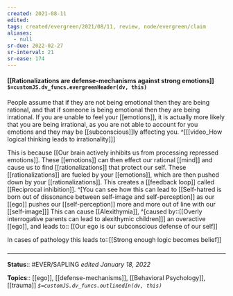 ```yaml
---
created: 2021-08-11
edited: 
tags: created/evergreen/2021/08/11, review, node/evergreen/claim
aliases:
  - null
sr-due: 2022-02-27
sr-interval: 21
sr-ease: 174
---
```


#### [[Rationalizations are defense-mechanisms against strong emotions]] `$=customJS.dv_funcs.evergreenHeader(dv, this)`

People assume that if they are not being emotional then they are being rational, and that if someone is being emotional then they are being irrational.
If you are unable to feel your [[emotions]],
it is actually more likely that you are being irrational,
as you are not able to account for you emotions and they may be [[subconscious]]ly affecting you.
^[[[video_How logical thinking leads to irrationality]]]

This is because [[Our brain actively inhibits us from processing repressed emotions]]. These [[emotions]] can then effect our rational [[mind]] and cause us to find [[rationalizations]] that protect our self. 
These [[rationalizations]] are fueled by your [[emotions]], which are then pushed down by your [[rationalizations]]. 
This creates a [[feedback loop]] called [[Reciprocal inhibition]].
^[You can see how this can lead to [[Self-hatred is born out of dissonance between self-image and self-perception]] as our [[ego]] pushes our [[self-perception]] more and more out of line with our [[self-image]]]
This can cause [[Alexithymia]],
^[caused by::[[Overly interrogative parents can lead to alexithymic children]]]
an overactive [[ego]], and 
leads to:: [[Our ego is our subconscious defense of our self]]

In cases of pathology this
leads to::[[Strong enough logic becomes belief]]

### <hr class="footnote"/>

**Status**:: #EVER/SAPLING 
*edited January 18, 2022*

**Topics**:: [[ego]], [[defense-mechanisms]], [[Behavioral Psychology]], [[trauma]]
*`$=customJS.dv_funcs.outlinedIn(dv, this)`*

